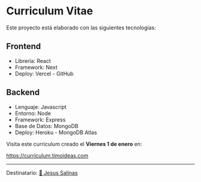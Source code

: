 # Curriculum Vitae

Este proyecto está elaborado con las siguientes tecnologías:

## Frontend

- Librería: React
- Framework: Next
- Deploy: Vercel - GitHub

## Backend

- Lenguaje: Javascript
- Entorno: Node
- Framework: Express
- Base de Datos: MongoDB
- Deploy: Heroku - MongoDB Atlas

Visita este curriculum creado el **Viernes 1 de enero** en:

https://curriculum.timoideas.com

---

Destinatario: [📧 Jesus Salinas](__jjesus.salinas@gmail.com__ 'Correo electrónico')
